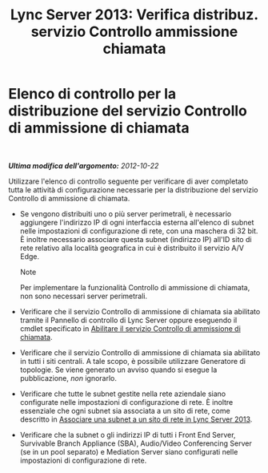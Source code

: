 ﻿---
title: "Lync Server 2013: Verifica distribuz. servizio Controllo ammissione chiamata"
TOCTitle: "Lync Server 2013: Verifica distribuz. servizio Controllo ammissione chiamata"
ms:assetid: d56a525f-3da5-4ac0-a311-0c5efd98c9df
ms:mtpsurl: https://technet.microsoft.com/it-it/library/Gg398928(v=OCS.15)
ms:contentKeyID: 49302089
ms.date: 08/24/2015
mtps_version: v=OCS.15
ms.translationtype: HT
---

# Elenco di controllo per la distribuzione del servizio Controllo di ammissione di chiamata

 

_**Ultima modifica dell'argomento:** 2012-10-22_

Utilizzare l'elenco di controllo seguente per verificare di aver completato tutta le attività di configurazione necessarie per la distribuzione del servizio Controllo di ammissione di chiamata.

  - Se vengono distribuiti uno o più server perimetrali, è necessario aggiungere l'indirizzo IP di ogni interfaccia esterna all'elenco di subnet nelle impostazioni di configurazione di rete, con una maschera di 32 bit. È inoltre necessario associare questa subnet (indirizzo IP) all'ID sito di rete relativo alla località geografica in cui è distribuito il servizio A/V Edge.
    

    > [!NOTE]
    > Per implementare la funzionalità Controllo di ammissione di chiamata, non sono necessari server perimetrali.



  - Verificare che il servizio Controllo di ammissione di chiamata sia abilitato tramite il Pannello di controllo di Lync Server oppure eseguendo il cmdlet specificato in [Abilitare il servizio Controllo di ammissione di chiamata](lync-server-2013-enable-call-admission-control.md).

  - Verificare che il servizio Controllo di ammissione di chiamata sia abilitato in tutti i siti centrali. A tale scopo, è possibile utilizzare Generatore di topologie. Se viene generato un avviso quando si esegue la pubblicazione, *non* ignorarlo.

  - Verificare che tutte le subnet gestite nella rete aziendale siano configurate nelle impostazioni di configurazione di rete. È inoltre essenziale che ogni subnet sia associata a un sito di rete, come descritto in [Associare una subnet a un sito di rete in Lync Server 2013](lync-server-2013-associate-a-subnet-with-a-network-site.md).

  - Verificare che la subnet o gli indirizzi IP di tutti i Front End Server, Survivable Branch Appliance (SBA), Audio/Video Conferencing Server (se in un pool separato) e Mediation Server siano configurati nelle impostazioni di configurazione di rete.

